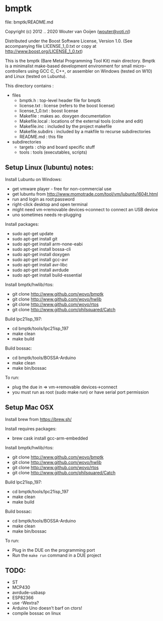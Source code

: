 # bmptk

file: bmptk/README.md

Copyright (c) 2012 .. 2020 Wouter van Ooijen (wouter@voti.nl)

Distributed under the Boost Software License, Version 1.0.
(See accompanying file LICENSE_1_0.txt or copy at 
http://www.boost.org/LICENSE_1_0.txt)

This is the bmptk (Bare Metal Programming Tool Kit) main directory.
Bmptk is a minimalist make-based development environment for 
small micro-controllers using GCC C, C++, or assembler on 
Windows (tested on W10) and Linux (tested on Lubuntu).

This directory contains :
- files
   - bmptk.h            : top-level header file for bmptk
   - license.txt        : license (refers to the boost license)
   - license_1_0.txt    : boost license
   - Makefile           : makes ao. doxygen documentation 
   - Makefile.local     : locations of the external tools (colne and edit)
   - Makefile.inc       : included by the project makefile
   - Makefile.subdirs   : included by a makfile to recurse subdirectories
   - README.md          : this file
- subdirectories
   - targets            : chip and board specific stuff
   - tools              : tools (executables, scripts)

## Setup Linux (lubuntu) notes:

Install Lubuntu on Windows:
* get vmware player - free for non-commercial use
* get lubuntu from http://www.momotrade.com/tool/vm/lubuntu1604t.html
* run and login as root:password
* right-click desktop and open terminal
* might need vm->removable devices->connect to connect an USB device
* uno sometimes needs re-plugging

Install packages:
* sudo apt-get update
* sudo apt-get install git
* sudo apt-get install arm-none-eabi
* sudo apt-get install bossa-cli
* sudo apt-get install doxygen
* sudo apt-get install gcc-avr
* sudo apt-get install avr-libc
* sudo apt-get install avrdude
* sudo apt-get install build-essential

Install bmptk/hwlib/rtos:
* git clone http://www.github.com/wovo/bmptk
* git clone http://www.github.com/wovo/hwlib
* git clone http://www.github.com/wovo/rtos
* git clone http://www.github.com/philsquared/Catch

Build lpc21isp_197:
* cd bmptk/tools/lpc21isp_197
* make clean
* make build

Build bossac:
* cd bmptk/tools/BOSSA-Arduino
* make clean
* make bin/bossac

To run: 
* plug the due in => vm->removable devices->connect
* you must run as root (sudo make run) or have serial port permission

## Setup Mac OSX

Install brew from https://brew.sh/

Install requires packages:
- brew cask install gcc-arm-embedded

Install bmptk/hwlib/rtos:
- git clone http://www.github.com/wovo/bmptk
- git clone http://www.github.com/wovo/hwlib
- git clone http://www.github.com/wovo/rtos
- git clone http://www.github.com/philsquared/Catch

Build lpc21isp_197:
- cd bmptk/tools/lpc21isp_197
- make clean
- make build

Build bossac:
- cd bmptk/tools/BOSSA-Arduino
- make clean
- make bin/bossac

To run: 
- Plug in the DUE on the programming port
- Run the `make run` command in a DUE project

## TODO:
* ST
* MCP430
* avrdude-usbasp
* ESP82366
* use -Wextra?
* Arduino Uno doesn't barf on ctors!
* compile bossac on linux
